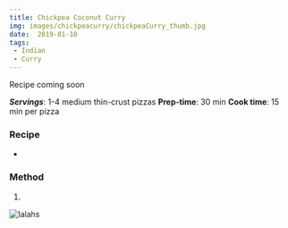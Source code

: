 ```yaml
---
title: Chickpea Coconut Curry
img: images/chickpeacurry/chickpeaCurry_thumb.jpg
date:  2019-01-10
tags:
 - Indian
 - Curry
---
```


Recipe coming soon

***Servings***: 1-4 medium thin-crust pizzas
**Prep-time**: 30 min
**Cook time**: 15 min per pizza

### Recipe


-

### Method

1.

![lalahs](/images/lalas.jpeg)




